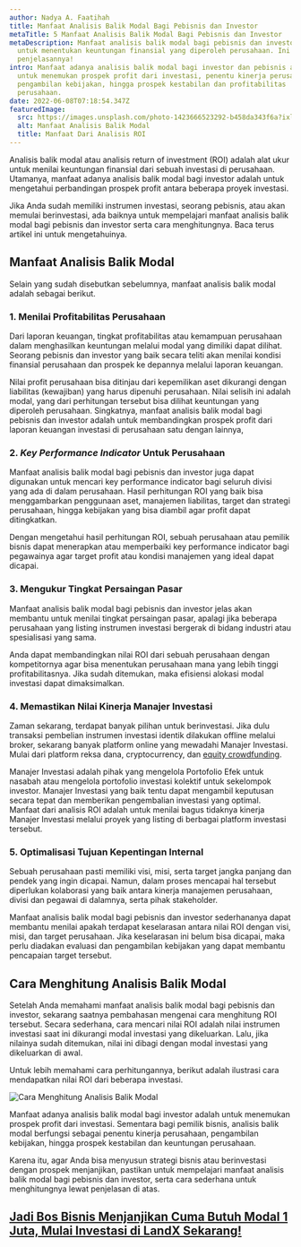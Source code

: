 ```yaml
---
author: Nadya A. Faatihah
title: Manfaat Analisis Balik Modal Bagi Pebisnis dan Investor
metaTitle: 5 Manfaat Analisis Balik Modal Bagi Pebisnis dan Investor
metaDescription: Manfaat analisis balik modal bagi pebisnis dan investor adalah
  untuk menentukan keuntungan finansial yang diperoleh perusahaan. Ini
  penjelasannya!
intro: Manfaat adanya analisis balik modal bagi investor dan pebisnis adalah
  untuk menemukan prospek profit dari investasi, penentu kinerja perusahaan,
  pengambilan kebijakan, hingga prospek kestabilan dan profitabilitas
  perusahaan.
date: 2022-06-08T07:18:54.347Z
featuredImage:
  src: https://images.unsplash.com/photo-1423666523292-b458da343f6a?ixlib=rb-1.2.1&ixid=MnwxMjA3fDB8MHxwaG90by1wYWdlfHx8fGVufDB8fHx8&auto=format&fit=crop&w=874&q=80
  alt: Manfaat Analisis Balik Modal
  title: Manfaat Dari Analisis ROI
---
```

<!--StartFragment-->

Analisis balik modal atau analisis return of investment (ROI) adalah alat ukur untuk menilai keuntungan finansial dari sebuah investasi di perusahaan. Utamanya, manfaat adanya analisis balik modal bagi investor adalah untuk mengetahui perbandingan prospek profit antara beberapa proyek investasi.

Jika Anda sudah memiliki instrumen investasi, seorang pebisnis, atau akan memulai berinvestasi, ada baiknya untuk mempelajari manfaat analisis balik modal bagi pebisnis dan investor serta cara menghitungnya. Baca terus artikel ini untuk mengetahuinya.

## Manfaat Analisis Balik Modal

Selain yang sudah disebutkan sebelumnya, manfaat analisis balik modal adalah sebagai berikut.

### 1. Menilai Profitabilitas Perusahaan

Dari laporan keuangan, tingkat profitabilitas atau kemampuan perusahaan dalam menghasilkan keuntungan melalui modal yang dimiliki dapat dilihat. Seorang pebisnis dan investor yang baik secara teliti akan menilai kondisi finansial perusahaan dan prospek ke depannya melalui laporan keuangan. 

Nilai profit perusahaan bisa ditinjau dari kepemilikan aset dikurangi dengan liabilitas (kewajiban) yang harus dipenuhi perusahaan. Nilai selisih ini adalah modal, yang dari perhitungan tersebut bisa dilihat keuntungan yang diperoleh perusahaan. Singkatnya, manfaat analisis balik modal bagi pebisnis dan investor adalah untuk membandingkan prospek profit dari laporan keuangan investasi di perusahaan satu dengan lainnya,

### 2. *Key Performance Indicator* Untuk Perusahaan

Manfaat analisis balik modal bagi pebisnis dan investor juga dapat digunakan untuk mencari key performance indicator bagi seluruh divisi yang ada di dalam perusahaan. Hasil perhitungan ROI yang baik bisa menggambarkan penggunaan aset, manajemen liabilitas, target dan strategi perusahaan, hingga kebijakan yang bisa diambil agar profit dapat ditingkatkan.

Dengan mengetahui hasil perhitungan ROI, sebuah perusahaan atau pemilik bisnis dapat menerapkan atau memperbaiki key performance indicator bagi pegawainya agar target profit atau kondisi manajemen yang ideal dapat dicapai. 

### 3. Mengukur Tingkat Persaingan Pasar

Manfaat analisis balik modal bagi pebisnis dan investor jelas akan membantu untuk menilai tingkat persaingan pasar, apalagi jika beberapa perusahaan yang listing instrumen investasi bergerak di bidang industri atau spesialisasi yang sama.

Anda dapat membandingkan nilai ROI dari sebuah perusahaan dengan kompetitornya agar bisa menentukan perusahaan mana yang lebih tinggi profitabilitasnya. Jika sudah ditemukan, maka efisiensi alokasi modal investasi dapat dimaksimalkan.

### 4. Memastikan Nilai Kinerja Manajer Investasi

Zaman sekarang, terdapat banyak pilihan untuk berinvestasi. Jika dulu transaksi pembelian instrumen investasi identik dilakukan offline melalui broker, sekarang banyak platform online yang mewadahi Manajer Investasi. Mulai dari platform reksa dana, cryptocurrency, dan [equity crowdfunding](https://landx.id/).

Manajer Investasi adalah pihak yang mengelola Portofolio Efek untuk nasabah atau mengelola portofolio investasi kolektif untuk sekelompok investor. Manajer Investasi yang baik tentu dapat mengambil keputusan secara tepat dan memberikan pengembalian investasi yang optimal. Manfaat dari analisis ROI adalah untuk menilai bagus tidaknya kinerja Manajer Investasi melalui proyek yang listing di berbagai platform investasi tersebut.

### 5. Optimalisasi Tujuan Kepentingan Internal

Sebuah perusahaan pasti memiliki visi, misi, serta target jangka panjang dan pendek yang ingin dicapai. Namun, dalam proses mencapai hal tersebut diperlukan kolaborasi yang baik antara kinerja manajemen perusahaan, divisi dan pegawai di dalamnya, serta pihak stakeholder.

Manfaat analisis balik modal bagi pebisnis dan investor sederhananya dapat membantu menilai apakah terdapat keselarasan antara nilai ROI dengan visi, misi, dan target perusahaan. Jika keselarasan ini belum bisa dicapai, maka perlu diadakan evaluasi dan pengambilan kebijakan yang dapat membantu pencapaian target tersebut.

## Cara Menghitung Analisis Balik Modal

Setelah Anda memahami manfaat analisis balik modal bagi pebisnis dan investor, sekarang saatnya pembahasan mengenai cara menghitung ROI tersebut. Secara sederhana, cara mencari nilai ROI adalah nilai instrumen investasi saat ini dikurangi modal investasi yang dikeluarkan. Lalu, jika nilainya sudah ditemukan, nilai ini dibagi dengan modal investasi yang dikeluarkan di awal.

Untuk lebih memahami cara perhitungannya, berikut adalah ilustrasi cara mendapatkan nilai ROI dari beberapa investasi.

![Cara Menghitung Analisis Balik Modal](img/cara-menghitung-analisis-balik-modal.png "Cara Menghitung Nilai ROI")

Manfaat adanya analisis balik modal bagi investor adalah untuk menemukan prospek profit dari investasi. Sementara bagi pemilik bisnis, analisis balik modal berfungsi sebagai penentu kinerja perusahaan, pengambilan kebijakan, hingga prospek kestabilan dan keuntungan perusahaan.

Karena itu, agar Anda bisa menyusun strategi bisnis atau berinvestasi dengan prospek menjanjikan, pastikan untuk mempelajari manfaat analisis balik modal bagi pebisnis dan investor, serta cara sederhana untuk menghitungnya lewat penjelasan di atas.

## [Jadi Bos Bisnis Menjanjikan Cuma Butuh Modal 1 Juta, Mulai Investasi di LandX Sekarang!](https://landx.id/project/?utm_source=Blog&utm_medium=organic+keyword&utm_campaign=blog&utm_id=Blog)

<!--EndFragment-->

<!--EndFragment-->